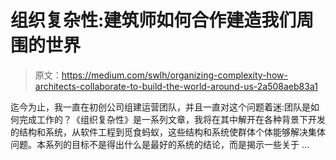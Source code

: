 # 组织复杂性:建筑师如何合作建造我们周围的世界

> 原文：<https://medium.com/swlh/organizing-complexity-how-architects-collaborate-to-build-the-world-around-us-2a508aeb83a1>

迄今为止，我一直在初创公司组建运营团队，并且一直对这个问题着迷:团队是如何完成工作的？《组织复杂性》是一系列文章，我将在其中解开在各种背景下开发的结构和系统，从软件工程到觅食蚂蚁，这些结构和系统使群体个体能够解决集体问题。本系列的目标不是得出什么是最好的系统的结论，而是揭示一些关于 …